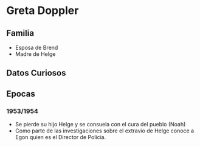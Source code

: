 # Greta Doppler

## Familia

* Esposa de Brend
* Madre de Helge

## Datos Curiosos

## Epocas

### 1953/1954

* Se pierde su hijo Helge y se consuela con el cura del pueblo (Noah)
* Como parte de las investigaciones sobre el extravio de Helge conoce a Egon quien es el Director de Policia.